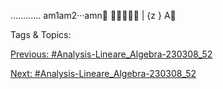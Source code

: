 ............
am1am2···amn

| {z }
A

   Tags & Topics:
   

[Previous: #Analysis-Lineare_Algebra-230308_52](Analysis-Lineare_Algebra-230308_52.md)

[Next: #Analysis-Lineare_Algebra-230308_52](Analysis-Lineare_Algebra-230308_52.md)